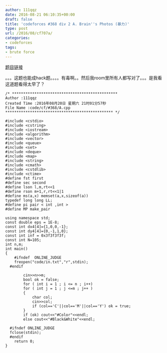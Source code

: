 ```yaml
---
author: 111qqz
date: 2016-08-21 06:10:35+00:00
draft: false
title: 'codeforces #368 div 2 A. Brain''s Photos (暴力)'
type: post
url: /2016/08/cf707a/
categories:
- codeforces
tags:
- brute force
---
```


[题目链接](http://www.codeforces.com/contest/707/problem/A)

。。。这题也能成hack题。。。。有毒啊。。然后我room里所有人都写对了。。。是我看这道题看得太早了？

    
    /* ***********************************************
    Author :111qqz
    Created Time :2016年08月20日 星期六 21时01分57秒
    File Name :code/cf/#368/A.cpp
    ************************************************ */
    
    #include <cstdio>
    #include <cstring>
    #include <iostream>
    #include <algorithm>
    #include <vector>
    #include <queue>
    #include <set>
    #include <deque>
    #include <map>
    #include <string>
    #include <cmath>
    #include <cstdlib>
    #include <ctime>
    #define fst first
    #define sec second
    #define lson l,m,rt<<1
    #define rson m+1,r,rt<<1|1
    #define ms(a,x) memset(a,x,sizeof(a))
    typedef long long LL;
    #define pi pair < int ,int >
    #define MP make_pair
    
    using namespace std;
    const double eps = 1E-8;
    const int dx4[4]={1,0,0,-1};
    const int dy4[4]={0,-1,1,0};
    const int inf = 0x3f3f3f3f;
    const int N=105;
    int n,m;
    int main()
    {
    	#ifndef  ONLINE_JUDGE 
    	freopen("code/in.txt","r",stdin);
      #endif
    
    	    cin>>n>>m;
    	    bool ok = false;
    	    for ( int i = 1 ; i <= n ; i++)
    		for ( int j = 1 ; j <=m ; j++ )
    		{
    		    char col;
    		    cin>>col;
    		    if (col=='C'||col=='M'||col=='Y') ok = true;
    		}
    	    if (ok) cout<<"#Color"<<endl;
    	    else cout<<"#Black&White"<<endl;
    
      #ifndef ONLINE_JUDGE  
      fclose(stdin);
      #endif
        return 0;
    }
    
